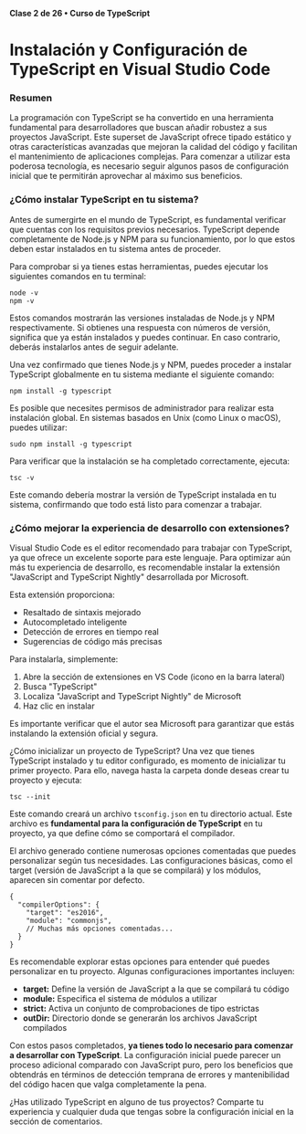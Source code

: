 **Clase 2 de 26 • Curso de TypeScript**
# Instalación y Configuración de TypeScript en Visual Studio Code

### Resumen

La programación con TypeScript se ha convertido en una herramienta fundamental para desarrolladores que buscan añadir robustez a sus proyectos JavaScript. Este superset de JavaScript ofrece tipado estático y otras características avanzadas que mejoran la calidad del código y facilitan el mantenimiento de aplicaciones complejas. Para comenzar a utilizar esta poderosa tecnología, es necesario seguir algunos pasos de configuración inicial que te permitirán aprovechar al máximo sus beneficios.

### ¿Cómo instalar TypeScript en tu sistema?
Antes de sumergirte en el mundo de TypeScript, es fundamental verificar que cuentas con los requisitos previos necesarios. TypeScript depende completamente de Node.js y NPM para su funcionamiento, por lo que estos deben estar instalados en tu sistema antes de proceder.

Para comprobar si ya tienes estas herramientas, puedes ejecutar los siguientes comandos en tu terminal:
```
node -v
npm -v
```

Estos comandos mostrarán las versiones instaladas de Node.js y NPM respectivamente. Si obtienes una respuesta con números de versión, significa que ya están instalados y puedes continuar. En caso contrario, deberás instalarlos antes de seguir adelante.

Una vez confirmado que tienes Node.js y NPM, puedes proceder a instalar TypeScript globalmente en tu sistema mediante el siguiente comando:
```
npm install -g typescript
```

Es posible que necesites permisos de administrador para realizar esta instalación global. En sistemas basados en Unix (como Linux o macOS), puedes utilizar:
```
sudo npm install -g typescript
```
Para verificar que la instalación se ha completado correctamente, ejecuta:
```
tsc -v
```
Este comando debería mostrar la versión de TypeScript instalada en tu sistema, confirmando que todo está listo para comenzar a trabajar.

### ¿Cómo mejorar la experiencia de desarrollo con extensiones?
Visual Studio Code es el editor recomendado para trabajar con TypeScript, ya que ofrece un excelente soporte para este lenguaje. Para optimizar aún más tu experiencia de desarrollo, es recomendable instalar la extensión "JavaScript and TypeScript Nightly" desarrollada por Microsoft.

Esta extensión proporciona:

* Resaltado de sintaxis mejorado
* Autocompletado inteligente
* Detección de errores en tiempo real
* Sugerencias de código más precisas

Para instalarla, simplemente:

1. Abre la sección de extensiones en VS Code (icono en la barra lateral)
2. Busca "TypeScript"
3. Localiza "JavaScript and TypeScript Nightly" de Microsoft
4. Haz clic en instalar

Es importante verificar que el autor sea Microsoft para garantizar que estás instalando la extensión oficial y segura.

¿Cómo inicializar un proyecto de TypeScript?
Una vez que tienes TypeScript instalado y tu editor configurado, es momento de inicializar tu primer proyecto. Para ello, navega hasta la carpeta donde deseas crear tu proyecto y ejecuta:
```
tsc --init
```
Este comando creará un archivo `tsconfig.json` en tu directorio actual. Este archivo es **fundamental para la configuración de TypeScript** en tu proyecto, ya que define cómo se comportará el compilador.

El archivo generado contiene numerosas opciones comentadas que puedes personalizar según tus necesidades. Las configuraciones básicas, como el target (versión de JavaScript a la que se compilará) y los módulos, aparecen sin comentar por defecto.
```
{
  "compilerOptions": {
    "target": "es2016",
    "module": "commonjs",
    // Muchas más opciones comentadas...
  }
}
```
Es recomendable explorar estas opciones para entender qué puedes personalizar en tu proyecto. Algunas configuraciones importantes incluyen:

* __target:__ Define la versión de JavaScript a la que se compilará tu código
* __module:__ Especifica el sistema de módulos a utilizar
* __strict:__ Activa un conjunto de comprobaciones de tipo estrictas
* __outDir:__ Directorio donde se generarán los archivos JavaScript compilados

Con estos pasos completados, __ya tienes todo lo necesario para comenzar a desarrollar con TypeScript__. La configuración inicial puede parecer un proceso adicional comparado con JavaScript puro, pero los beneficios que obtendrás en términos de detección temprana de errores y mantenibilidad del código hacen que valga completamente la pena.

¿Has utilizado TypeScript en alguno de tus proyectos? Comparte tu experiencia y cualquier duda que tengas sobre la configuración inicial en la sección de comentarios.